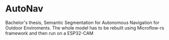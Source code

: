 # AutoNav
Bachelor's thesis, Semantic Segmentation for Autonomous Navigation for Outdoor Enviroments. The whole model has to be rebuilt using Microflow-rs framework and then run on a ESP32-CAM
